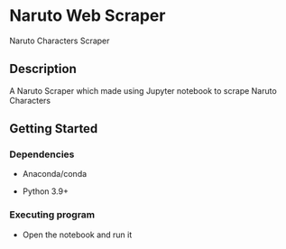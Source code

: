 # Naruto Web Scraper

Naruto Characters Scraper

## Description

A Naruto Scraper which made using Jupyter notebook to scrape Naruto Characters

## Getting Started

### Dependencies

- Anaconda/conda

- Python 3.9+

### Executing program

- Open the notebook and run it
